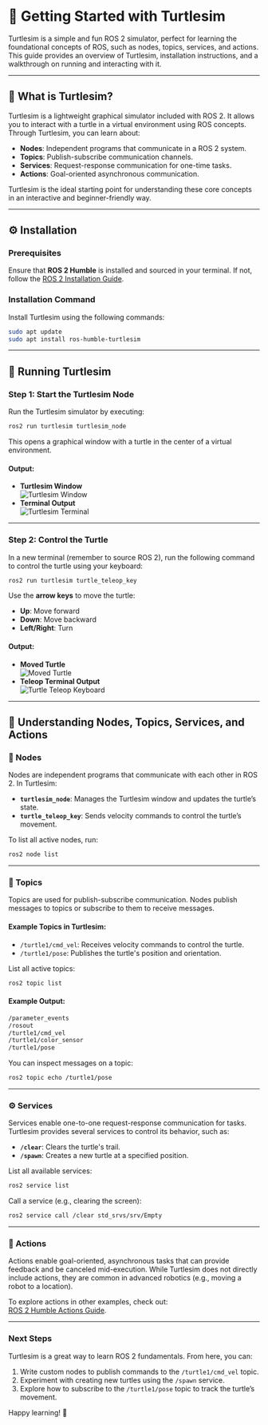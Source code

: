 # 🐢 Getting Started with Turtlesim  

Turtlesim is a simple and fun ROS 2 simulator, perfect for learning the foundational concepts of ROS, such as nodes, topics, services, and actions. This guide provides an overview of Turtlesim, installation instructions, and a walkthrough on running and interacting with it.

---

## 🐢 What is Turtlesim?  

Turtlesim is a lightweight graphical simulator included with ROS 2. It allows you to interact with a turtle in a virtual environment using ROS concepts. Through Turtlesim, you can learn about:  
- **Nodes**: Independent programs that communicate in a ROS 2 system.  
- **Topics**: Publish-subscribe communication channels.  
- **Services**: Request-response communication for one-time tasks.  
- **Actions**: Goal-oriented asynchronous communication.

Turtlesim is the ideal starting point for understanding these core concepts in an interactive and beginner-friendly way.

---

## ⚙️ Installation  

### Prerequisites  
Ensure that **ROS 2 Humble** is installed and sourced in your terminal. If not, follow the [ROS 2 Installation Guide](https://docs.ros.org/en/humble/Installation.html).  

### Installation Command  

Install Turtlesim using the following commands:  

```bash
sudo apt update  
sudo apt install ros-humble-turtlesim  
```

---

## 🚀 Running Turtlesim  

### Step 1: Start the Turtlesim Node  

Run the Turtlesim simulator by executing:  

```bash
ros2 run turtlesim turtlesim_node  
```  

This opens a graphical window with a turtle in the center of a virtual environment.

#### Output:  
- **Turtlesim Window**  
  ![Turtlesim Window](/gettingStarted/TurtlesimImages/turtlesim_window.png "TurtleSimWindow")
- **Terminal Output**  
  ![Turtlesim Terminal](/gettingStarted/TurtlesimImages/turtlesim_terminal.png "TurtleSimTerminal")

---

### Step 2: Control the Turtle  

In a new terminal (remember to source ROS 2), run the following command to control the turtle using your keyboard:  

```bash
ros2 run turtlesim turtle_teleop_key  
```  

Use the **arrow keys** to move the turtle:  
- **Up**: Move forward  
- **Down**: Move backward  
- **Left/Right**: Turn  

#### Output:  
- **Moved Turtle**  
  ![Moved Turtle](/gettingStarted/TurtlesimImages/moved_turtle.png "Moved Turtle")  
- **Teleop Terminal Output**  
  ![Turtle Teleop Keyboard](/gettingStarted/TurtlesimImages/turtle_teleop_keybord.png "Turtle Teleop Keyboard")

---

## 🌟 Understanding Nodes, Topics, Services, and Actions  

### 🧩 Nodes  

Nodes are independent programs that communicate with each other in ROS 2. In Turtlesim:  
- **`turtlesim_node`**: Manages the Turtlesim window and updates the turtle’s state.  
- **`turtle_teleop_key`**: Sends velocity commands to control the turtle’s movement.  

To list all active nodes, run:  
```bash
ros2 node list
```

---

### 🔗 Topics  

Topics are used for publish-subscribe communication. Nodes publish messages to topics or subscribe to them to receive messages.  

#### Example Topics in Turtlesim:  
- `/turtle1/cmd_vel`: Receives velocity commands to control the turtle.  
- `/turtle1/pose`: Publishes the turtle's position and orientation.  

List all active topics:  
```bash
ros2 topic list
```

#### Example Output:  
```bash
/parameter_events
/rosout
/turtle1/cmd_vel
/turtle1/color_sensor
/turtle1/pose
```

You can inspect messages on a topic:  
```bash
ros2 topic echo /turtle1/pose
```

---

### ⚙️ Services  

Services enable one-to-one request-response communication for tasks. Turtlesim provides several services to control its behavior, such as:  
- **`/clear`**: Clears the turtle's trail.  
- **`/spawn`**: Creates a new turtle at a specified position.  

List all available services:  
```bash
ros2 service list
```

Call a service (e.g., clearing the screen):  
```bash
ros2 service call /clear std_srvs/srv/Empty
```

---

### 🎯 Actions  

Actions enable goal-oriented, asynchronous tasks that can provide feedback and be canceled mid-execution. While Turtlesim does not directly include actions, they are common in advanced robotics (e.g., moving a robot to a location).  

To explore actions in other examples, check out:  
[ROS 2 Humble Actions Guide](https://docs.ros.org/en/humble/Tutorials/Actions/Understanding-Actions.html).

---

### Next Steps  

Turtlesim is a great way to learn ROS 2 fundamentals. From here, you can:  
1. Write custom nodes to publish commands to the `/turtle1/cmd_vel` topic.  
2. Experiment with creating new turtles using the `/spawn` service.  
3. Explore how to subscribe to the `/turtle1/pose` topic to track the turtle’s movement.

Happy learning! 🐢